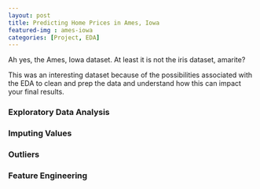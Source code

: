 ```yaml
---
layout: post
title: Predicting Home Prices in Ames, Iowa
featured-img : ames-iowa
categories: [Project, EDA]
---
```


Ah yes, the Ames, Iowa dataset. At least it is not the iris dataset, amarite?

This was an interesting dataset because of the possibilities associated with the EDA to clean and prep the data and understand how this can impact your final results.

### Exploratory Data Analysis

### Imputing Values

### Outliers

### Feature Engineering

